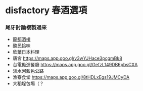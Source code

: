 # disfactory 春酒選項


### 尾牙討論複製過來
- [龍都酒樓](https://maps.app.goo.gl/u55qVnV8TM2L8xUS6)
- 酸民拾味
- 欣葉日本料理
- 唐宮 https://maps.app.goo.gl/v3wYJHace3pcgmBk8
- 台電勵進餐廳 https://maps.app.goo.gl/GefzL149DB6pbsCXA
- 淡水河藍色公路
- 漁寮食堂 https://maps.app.goo.gl/8tHDLxEgs19JMCyDA
- 大稻埕包場（？


